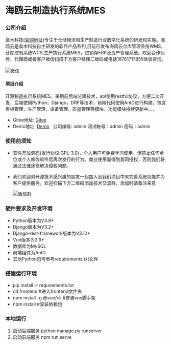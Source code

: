 # 海鸥云制造执行系统MES

### 公司介绍
盒木科技([官网地址](https://www.haioucloud.com/home))专注于仓储物流和生产制造行业数字化系统的研发和实施。海鸥云是盒木科技自主研发的软件产品系列,目前已发布海鸥云仓库管理系统WMS，仓库控制系统WCS,生产执行系统MES，进销存ERP及资产管理系统。欢迎合作伙伴，代理商或者客户微信扫描下方客户经理二维码或电话18761717855体验咨询。<br /><br />
![微信](https://gitee.com/haioucloud/erp/raw/master/img/%E5%BE%AE%E4%BF%A1.png)

#### 项目介绍
开源制造执行系统MES，采用前后端分离技术，api使用restful协议，方便二次开发，后端使用Python，Django，DRF等技术，前端代码使用AntD进行构建，包含看板管理、生产管理、设备管理、质量管理等模块。功能模块持续更新中。。。
* Gitee地址: [Gitee](https://gitee.com/haioucloud/mes)
* Demo地址: [Demo](http://114.218.158.78:15000/) &nbsp;&nbsp;公司编号: admin  测试帐号：admin  密码：admin

### 使用前须知
* 软件开放源码(发行协议:GPL-3.0)，个人用户可免费学习使用，但禁止任何单位或个人修改软件后再次发行的行为。商业使用需得到我司授权，否则我们将通过法律途径解决侵权问题。
* 我们欢迎对开源技术感兴趣的朋友一起加入到我们项目中来完善系统功能并为客户提供服务。欢迎扫描下方二维码添加技术交流群，添加时请备注来意

   ![微信群](https://gitee.com/haioucloud/erp/raw/master/img/%E5%BE%AE%E4%BF%A1%E7%BE%A4.png)

### 硬件要求及开发环境
* Python版本为V3.9+
* Django版本为V3.2+
* Django-rest-framework版本为V3.12+
* Vue版本为2.6+
* 数据库为MySQL
* 前端组件为AntD
* 其他Python包可参考requirements.txt文件

### 搭建运行环境
* pip install -r requirements.txt
* cd frontend  #进入frontend文件夹
* npm install -g @vue/cli  #安装vue脚手架
* npm install  #安装依赖包

### 本地运行
1. 启动后端服务
    python manage.py runserver
2. 启动前端服务
    npm run serve

